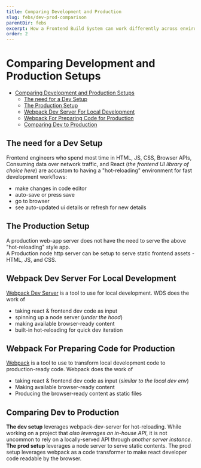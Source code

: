 ```yaml
---
title: Comparing Development and Production
slug: febs/dev-prod-comparison
parentDir: febs
excerpt: How a Frontend Build System can work differently across environments
order: 2
---
```


# Comparing Development and Production Setups

- [Comparing Development and Production Setups](#comparing-development-and-production-setups)
  - [The need for a Dev Setup](#the-need-for-a-dev-setup)
  - [The Production Setup](#the-production-setup)
  - [Webpack Dev Server For Local Development](#webpack-dev-server-for-local-development)
  - [Webpack For Preparing Code for Production](#webpack-for-preparing-code-for-production)
  - [Comparing Dev to Production](#comparing-dev-to-production)

## The need for a Dev Setup

Frontend engineers who spend most time in HTML, JS, CSS, Browser APIs, Consuming data over network traffic, and React (_the frontend UI library of choice here_) are accustom to having a "hot-reloading" environment for fast development workflows:

- make changes in code editor
- auto-save or press save
- go to browser
- see auto-updated ui details or refresh for new details

## The Production Setup

A production web-app server does not have the need to serve the above "hot-reloading" style app.  
A Production node http server can be setup to serve static frontend assets - HTML, JS, and CSS.

## Webpack Dev Server For Local Development

[Webpack Dev Server](https://github.com/webpack/webpack-dev-server#with-the-cli) is a tool to use for local development. WDS does the work of

- taking react & frontend dev code as input
- spinning up a node server (_under the hood_)
- making available browser-ready content
- built-in hot-reloading for quick dev iteration

## Webpack For Preparing Code for Production

[Webpack](https://webpack.js.org/#bundle-it) is a tool to use to transform local development code to production-ready code. Webpack does the work of

- taking react & frontend dev code as input (_similar to the local dev env_)
- Making available browser-ready content
- Producing the browser-ready content as static files

## Comparing Dev to Production

**The dev setup** leverages webpack-dev-server for hot-reloading. While working on a project that _also leverages an in-house API_, it is not uncommon to rely on a locally-served API through _another server instance_.  
**The prod setup** leverages a node server to serve static contents. The prod setup leverages webpack as a code transformer to make react developer code readable by the browser.
